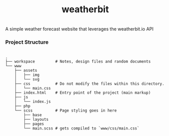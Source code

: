 <h1 align="center">weatherbit</h1>
<br />
A simple weather forecast website that leverages the weatherbit.io API

### Project Structure

```shell

.
├── workspace         # Notes, design files and random documents
└── www
    ├── assets
    │   ├── img
    │   └── svg
    ├── css           # Do not modify the files within this directory.
    │   └── main.css
    ├── index.html    # Entry point of the project (main markup)
    ├── js
    │   └── index.js
    ├── php
    └── scss          # Page styling goes in here
        ├── base
        ├── layouts
        ├── pages
        └── main.scss # gets compiled to `www/css/main.css`

```
